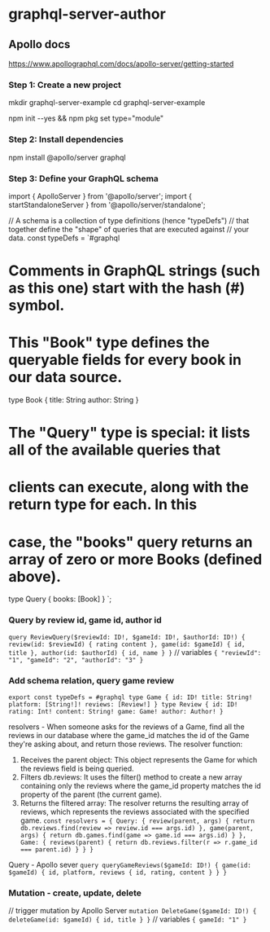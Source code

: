 # graphql-server-author

## Apollo docs
https://www.apollographql.com/docs/apollo-server/getting-started

### Step 1: Create a new project
mkdir graphql-server-example
cd graphql-server-example

npm init --yes && npm pkg set type="module"

### Step 2: Install dependencies

npm install @apollo/server graphql


### Step 3: Define your GraphQL schema

import { ApolloServer } from '@apollo/server';
import { startStandaloneServer } from '@apollo/server/standalone';

// A schema is a collection of type definitions (hence "typeDefs")
// that together define the "shape" of queries that are executed against
// your data.
const typeDefs = `#graphql
  # Comments in GraphQL strings (such as this one) start with the hash (#) symbol.

  # This "Book" type defines the queryable fields for every book in our data source.
  type Book {
    title: String
    author: String
  }

  # The "Query" type is special: it lists all of the available queries that
  # clients can execute, along with the return type for each. In this
  # case, the "books" query returns an array of zero or more Books (defined above).
  type Query {
    books: [Book]
  }
`;


### Query by review id, game id, author id
`
query ReviewQuery($reviewId: ID!, $gameId: ID!, $authorId: ID!) {
  review(id: $reviewId) {
    rating
    content
  },
  game(id: $gameId) {
    id,
    title
  },
  author(id: $authorId) {
    id,
    name
  }
}
`
// variables
`
{
  "reviewId": "1",
  "gameId": "2",
  "authorId": "3"
}
`

### Add schema relation, query game review
`
export const typeDefs = #graphql
    type Game {
        id: ID!
        title: String!
        platform: [String!]!
        reviews: [Review!]
    }
    type Review {
        id: ID!
        rating: Int!
        content: String!
        game: Game!
        author: Author!
    }
`

resolvers - When someone asks for the reviews of a Game, find all the reviews in our database where the game_id matches the id of the Game they're asking about, and return those reviews.
The resolver function:

1. Receives the parent object: This object represents the Game for which the reviews field is being queried.
2. Filters db.reviews: It uses the filter() method to create a new array containing only the reviews where the game_id property matches the id property of the parent (the current game).
3. Returns the filtered array: The resolver returns the resulting array of reviews, which represents the reviews associated with the specified game.
`
const resolvers = {
  Query: {
    review(parent, args) {
      return db.reviews.find(review => review.id === args.id)
    },
    game(parent, args) {
      return db.games.find(game => game.id === args.id)
    }
  },
  Game: {
    reviews(parent) {
      return db.reviews.filter(r => r.game_id === parent.id)
    }
  }
}
`

Query - Apollo sever 
`
query queryGameReviews($gameId: ID!) {
  game(id: $gameId) {
    id,
    platform,
    reviews {
      id,
      rating,
      content
    }
  }
}
`

### Mutation - create, update, delete
// trigger mutation by Apollo Server
`
mutation DeleteGame($gameId: ID!) {
  deleteGame(id: $gameId) {
    id,
    title
  }
}
`
// variables
`
{
  gameId: "1"
}
`